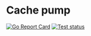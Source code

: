# Cache pump
[![Go Report Card](https://goreportcard.com/badge/github.com/cachepump/cachepump)](https://goreportcard.com/report/github.com/cachepump/cachepump)
[![Test status](https://github.com/cachepump/cachepump/actions/workflows/all_test_on_pull_request_to_master.yml/badge.svg?branch=master)](https://github.com/cachepump/cachepump/actions/workflows/all_test_on_pull_request_to_master.yml)